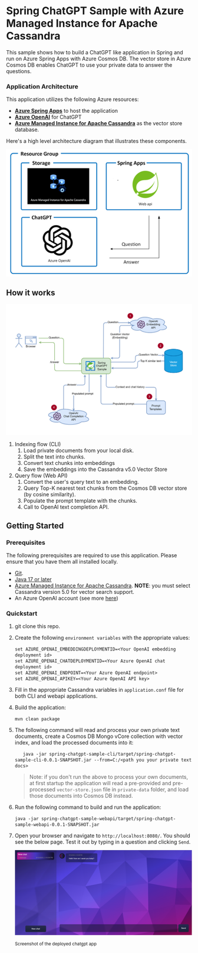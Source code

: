 # Spring ChatGPT Sample with Azure Managed Instance for Apache Cassandra

This sample shows how to build a ChatGPT like application in Spring and run on Azure Spring Apps with Azure Cosmos DB. The vector store in Azure Cosmos DB enables ChatGPT to use your private data to answer the questions.

### Application Architecture

This application utilizes the following Azure resources:

- [**Azure Spring Apps**](https://docs.microsoft.com/azure/spring-apps/) to host the application
- [**Azure OpenAI**](https://docs.microsoft.com/azure/cognitive-services/openai/) for ChatGPT
- [**Azure Managed Instance for Apache Cassandra**](https://aka.ms/CassandraMIVectorStore) as the vector store database.

Here's a high level architecture diagram that illustrates these components.

!["Application architecture diagram"](assets/resources.png)

## How it works

![Workflow](./docs/workflow.png)

1. Indexing flow (CLI)
   1. Load private documents from your local disk.
   1. Split the text into chunks.
   1. Convert text chunks into embeddings
   1. Save the embeddings into the Cassandra v5.0 Vector Store
1. Query flow (Web API)
   1. Convert the user's query text to an embedding.
   1. Query Top-K nearest text chunks from the Cosmos DB vector store (by cosine similarity).
   1. Populate the prompt template with the chunks.
   1. Call to OpenAI text completion API.


## Getting Started

### Prerequisites

The following prerequisites are required to use this application. Please ensure that you have them all installed locally.

- [Git](http://git-scm.com/).
- [Java 17 or later](https://learn.microsoft.com/java/openjdk/install)
- [Azure Managed Instance for Apache Cassandra](https://learn.microsoft.com/azure/managed-instance-apache-cassandra/). **NOTE**: you must select Cassandra version 5.0 for vector search support.
- An Azure OpenAI account (see more [here](https://customervoice.microsoft.com/Pages/ResponsePage.aspx?id=v4j5cvGGr0GRqy180BHbR7en2Ais5pxKtso_Pz4b1_xUOFA5Qk1UWDRBMjg0WFhPMkIzTzhKQ1dWNyQlQCN0PWcu))

### Quickstart

1. git clone this repo.
2. Create the following `environment variables` with the appropriate values:

   ```shell
   set AZURE_OPENAI_EMBEDDINGDEPLOYMENTID=<Your OpenAI embedding deployment id>
   set AZURE_OPENAI_CHATDEPLOYMENTID=<Your Azure OpenAI chat deployment id>
   set AZURE_OPENAI_ENDPOINT=<Your Azure OpenAI endpoint>
   set AZURE_OPENAI_APIKEY=<Your Azure OpenAI API key>
   ```
3. Fill in the appropriate Cassandra variables in `application.conf` file for both CLI and webapi applications.   

4. Build the application:

   ```shell
   mvn clean package
   ```  

5. The following command will read and process your own private text documents, create a Cosmos DB Mongo vCore collection with vector index, and load the processed documents into it:

   ```shell
      java -jar spring-chatgpt-sample-cli/target/spring-chatgpt-sample-cli-0.0.1-SNAPSHOT.jar --from=C:/<path you your private text docs>

   ```
   > Note: if you don't run the above to process your own documents, at first startup the application will read a pre-provided and pre-processed `vector-store.json` file in `private-data` folder, and load those documents into Cosmos DB instead.

6. Run the following command to build and run the application:

   ```shell
   java -jar spring-chatgpt-sample-webapi/target/spring-chatgpt-sample-webapi-0.0.1-SNAPSHOT.jar
   ```
7. Open your browser and navigate to `http://localhost:8080/`. You should see the below page. Test it out by typing in a question and clicking `Send`.

   !["Screenshot of deployed chatgpt app"](assets/chatgpt.png)

   <sup>Screenshot of the deployed chatgpt app</sup>